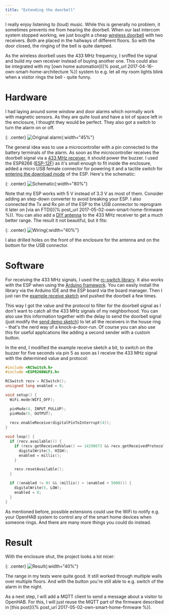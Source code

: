 ```yaml
---
title: "Extending the doorbell"
---
```


I really enjoy listening to (loud) music. While this is generally no problem, it sometimes prevents me from hearing the doorbell. When our last intercom system stopped working, we just bought a cheap [wireless doorbell](https://www.amazon.com/dp/B07DRBKCMP/) with two receivers. Both are placed in the hallways of different floors. So with the door closed, the ringing of the bell is quite damped. 

As the wireless doorbell uses the 433 MHz frequency, I sniffed the signal and build my own receiver instead of buying another one. This could also be integrated with my [own home automation]({% post_url 2017-04-16-own-smart-home-architecture %}) system to e.g. let all my room lights blink when a visitor rings the bell - quite funny.

# Hardware

I had laying around some window and door alarms which normally work with magnetic sensors. As they are quite loud and have a lot of space left in the enclosure, I thought they would be perfect. They also got a switch to turn the alarm on or off.

{: .center}
![Original alarm](/assets/posts/doorbell/original.jpg){:width="45%"}

The general idea was to use a microcontroller with a pin connected to the battery terminals of the alarm. As soon as the microcontroller receives the doorbell signal via a [433 MHz receiver](https://de.aliexpress.com/item//1620400987.html), it should power the buzzer. I used the ESP8266 ([ESP-12F](https://de.aliexpress.com/item//32643052680.html)) as it's small enough to fit inside the enclosure, added a micro USB female connector for powering it and a tactile switch for [entering the download mode](https://github.com/esp8266/esp8266-wiki/wiki/Boot-Process) of the ESP. Here's the schematic:

{: .center}
![Schematic](/assets/posts/doorbell/schematic.png){:width="80%"}

Note that my ESP works with 5 V instead of 3.3 V as most of them. Consider adding an step-down converter to avoid breaking your ESP. I also connected the Tx and Rx pin of the ESP to the USB connector to reprogram it later on [via an FTDI]({% post_url 2017-05-02-own-smart-home-firmware %}). You can also add a [DIY antenna](http://forum.elektor.com/download/file.php?id=2428034&sid=e5435be69d352a5ba6e669d3b676cd25) to the 433 MHz receiver to get a much better range. The result it not beautiful, but it fits:

{: .center}
![Wiring](/assets/posts/doorbell/opened.jpg){:width="40%"}

I also drilled holes on the front of the enclosure for the antenna and on the bottom for the USB connector.

# Software

For receiving the 433 MHz signals, I used the [rc-switch library](https://github.com/sui77/rc-switch/). It also works with the ESP when using the [Arduino framework](https://github.com/esp8266/Arduino/). You can easily install the library via the Arduino IDE and the ESP board via the board manager. Then I just ran the [example receive sketch](https://github.com/sui77/rc-switch/blob/master/examples/ReceiveDemo_Advanced/ReceiveDemo_Advanced.ino) and pushed the doorbell a few times.

This way I got the value and the protocol to filter for the doorbell signal as I don't want to catch all the 433 MHz signals of my neighborhood. You can also use this information together with the delay to send the doorbell signal (just modify the [send demo sketch](https://github.com/sui77/rc-switch/blob/master/examples/SendDemo/SendDemo.ino#L39-L42)) to let all the receivers in the house ring - that's the nerd way of a knock-a-door-run. Of course you can also use this for useful applications like adding a second sender with a custom button.

In the end, I modified the example receive sketch a bit, to switch on the buzzer for five seconds via pin 5 as soon as I receive the 433 MHz signal with the determined value and protocol:

```cpp
#include <RCSwitch.h>
#include <ESP8266WiFi.h>

RCSwitch recv = RCSwitch();
unsigned long enabled = 0;

void setup() {
  WiFi.mode(WIFI_OFF);

  pinMode(4, INPUT_PULLUP);
  pinMode(5, OUTPUT);
  
  recv.enableReceive(digitalPinToInterrupt(4)); 
}

void loop() {
  if (recv.available()) {
    if (recv.getReceivedValue() == 14290673 && recv.getReceivedProtocol() == 1) {
      digitalWrite(5, HIGH);
      enabled = millis();
    }

    recv.resetAvailable();
  }

  if ((enabled != 0) && (millis() > (enabled + 5000))) {
    digitalWrite(5, LOW);
    enabled = 0;
  }
}
```

As mentioned before, possible extensions could use the WiFi to notify e.g. your OpenHAB system to control any of the smart home devices when someone rings. And there are many more things you could do instead.

# Result

With the enclosure shut, the project looks a lot nicer:

{: .center}
![Result](/assets/posts/doorbell/closed.jpg){:width="40%"}

The range in my tests were quite good. It still worked through multiple walls over multiple floors. And with the button you're still able to e.g. switch of the alarm in the night.

As a next step, I will add a MQTT client to send a message about a visitor to OpenHAB. For this, I will just reuse the MQTT part of the firmware described in [this post]({% post_url 2017-05-02-own-smart-home-firmware %}).